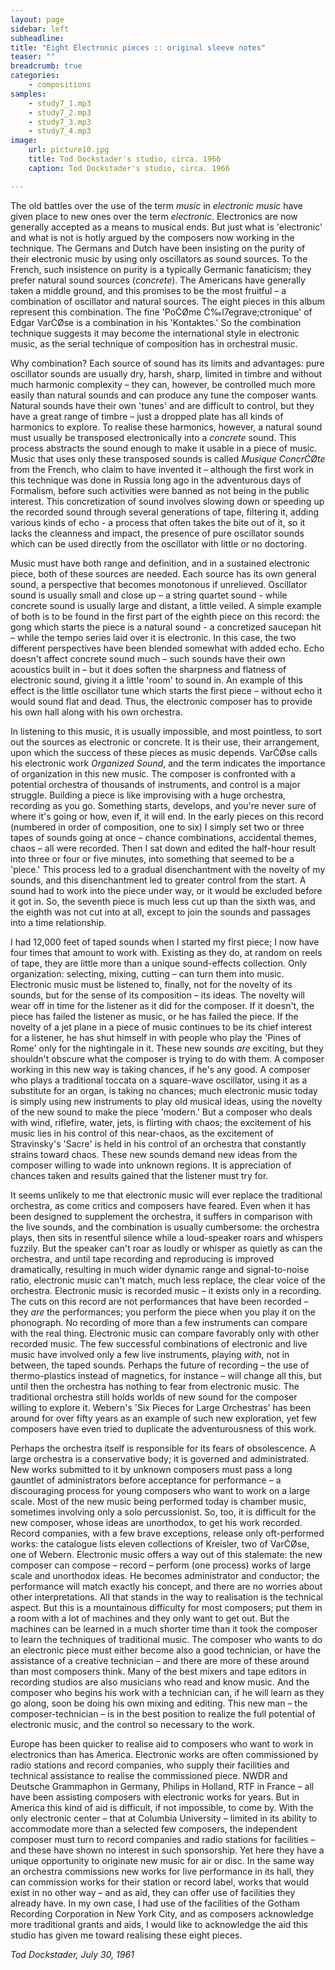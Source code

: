 ```yaml
---
layout: page
sidebar: left
subheadline: 
title: "Eight Electronic pieces :: original sleeve notes"
teaser: ""
breadcrumb: true
categories:
    - compositions
samples:
    - study7_1.mp3
    - study7_2.mp3
    - study7_3.mp3
    - study7_4.mp3
image:
    url: picture10.jpg
    title: Tod Dockstader's studio, circa. 1966
    caption: Tod Dockstader's studio, circa. 1966

---
```


The old battles over the use of the term *music* in *electronic music* have given place to new ones over the term *electronic*. Electronics are now generally accepted as a means to musical ends. But just what is 'electronic' and what is not is hotly argued by the composers now working in the technique. The Germans and Dutch have been insisting on the purity of their electronic music by using only oscillators as sound sources. To the French, such insistence on purity is a typically Germanic fanaticism; they prefer natural sound sources (*concrete*). The Americans have generally taken a middle ground, and this promises to be the most fruitful – a combination of oscillator and natural sources. The eight pieces in this album represent this combination. The fine 'PoĆØme Ć‰l7egrave;ctronique' of Edgar VarĆØse is a combination in his 'Kontaktes.' So the combination technique suggests it may become the international style in electronic music, as the serial technique of composition has in orchestral music.

Why combination? Each source of sound has its limits and advantages: pure oscillator sounds are usually dry, harsh, sharp, limited in timbre and without much harmonic complexity – they can, however, be controlled much more easily than natural sounds and can produce any tune the composer wants. Natural sounds have their own 'tunes' and are difficult to control, but they have a great range of timbre – just a dropped plate has all kinds of harmonics to explore. To realise these harmonics, however, a natural sound must usually be transposed electronically into a *concrete* sound. This process abstracts the sound enough to make it usable in a piece of music. Music that uses only these transposed sounds is called *Musique ConcrĆØte* from the French, who claim to have invented it – although the first work in this technique was done in Russia long ago in the adventurous days of Formalism, before such activities were banned as not being in the public interest. This concretization of sound involves slowing down or speeding up the recorded sound through several generations of tape, filtering it, adding various kinds of echo - a process that often takes the bite out of it, so it lacks the cleanness and impact, the presence of pure oscillator sounds which can be used directly from the oscillator with little or no doctoring.

Music must have both range and definition, and in a sustained electronic piece, both of these sources are needed. Each source has its own general sound, a perspective that becomes monotonous if unrelieved. Oscillator sound is usually small and close up – a string quartet sound - while concrete sound is usually large and distant, a little veiled. A simple example of both is to be found in the first part of the eighth piece on this record: the gong which starts the piece is a natural sound - a concretized saucepan hit – while the tempo series laid over it is electronic. In this case, the two different perspectives have been blended somewhat with added echo. Echo doesn't affect concrete sound much – such sounds have their own acoustics built in – but it does soften the sharpness and flatness of electronic sound, giving it a little 'room' to sound in. An example of this effect is the little oscillator tune which starts the first piece – without echo it would sound flat and dead. Thus, the electronic composer has to provide his own hall along with his own orchestra.

In listening to this music, it is usually impossible, and most pointless, to sort out the sources as electronic or concrete. It is their use, their arrangement, upon which the success of these pieces as music depends. VarĆØse calls his electronic work *Organized Sound*, and the term indicates the importance of organization in this new music. The composer is confronted with a potential orchestra of thousands of instruments, and control is a major struggle. Building a piece is like improvising with a huge orchestra, recording as you go. Something starts, develops, and you're never sure of where it's going or how, even if, it will end. In the early pieces on this record (numbered in order of composition, one to six) I simply set two or three tapes of sounds going at once – chance combinations, accidental themes, chaos – all were recorded. Then I sat down and edited the half-hour result into three or four or five minutes, into something that seemed to be a 'piece.' This process led to a gradual disenchantment with the novelty of my sounds, and this disenchantment led to greater control from the start. A sound had to work into the piece under way, or it would be excluded before it got in. So, the seventh piece is much less cut up than the sixth was, and the eighth was not cut into at all, except to join the sounds and passages into a time relationship.

I had 12,000 feet of taped sounds when I started my first piece; I now have four times that amount to work with. Existing as they do, at random on reels of tape, they are little more than a unique sound-effects collection. Only organization: selecting, mixing, cutting – can turn them into music. Electronic music must be listened to, finally, not for the novelty of its sounds, but for the sense of its composition – its ideas. The novelty will wear off in time for the listener as it did for the composer. If it doesn't, the piece has failed the listener as music, or he has failed the piece. If the novelty of a jet plane in a piece of music continues to be its chief interest for a listener, he has shut himself in with people who play the 'Pines of Rome' only for the nightingale in it. These new sounds *are* exciting, but they shouldn't obscure what the composer is trying to do with them. A composer working in this new way is taking chances, if he's any good. A composer who plays a traditional toccata on a square-wave oscillator, using it as a substitute for an organ, is taking no chances; much electronic music today is simply using new instruments to play old musical ideas, using the novelty of the new sound to make the piece 'modern.' But a composer who deals with wind, riflefire, water, jets, is flirting with chaos; the excitement of his music lies in his control of this near-chaos, as the excitement of Stravinsky's 'Sacre' is held in his control of an orchestra that constantly strains toward chaos. These new sounds demand new ideas from the composer willing to wade into unknown regions. It is appreciation of chances taken and results gained that the listener must try for.

It seems unlikely to me that electronic music will ever replace the traditional orchestra, as come critics and composers have feared. Even when it has been designed to supplement the orchestra, it suffers in comparison with the live sounds, and the combination is usually cumbersome: the orchestra plays, then sits in resentful silence while a loud-speaker roars and whispers fuzzily. But the speaker can't roar as loudly or whisper as quietly as can the orchestra, and until tape recording and reproducing is improved dramatically, resulting in much wider dynamic range and signal-to-noise ratio, electronic music can't match, much less replace, the clear voice of the orchestra. Electronic music is recorded music – it exists only in a recording. The cuts on this record are not performances that have been recorded – they *are* the performances; you perform the piece when you play it on the phonograph. No recording of more than a few instruments can compare with the real thing. Electronic music can compare favorably only with other recorded music. The few successful combinations of electronic and live music have involved only a few live instruments, playing *with*, not in between, the taped sounds. Perhaps the future of recording – the use of thermo-plastics instead of magnetics, for instance – will change all this, but until then the orchestra has nothing to fear from electronic music. The traditional orchestra still holds worlds of new sound for the composer willing to explore it. Webern's 'Six Pieces for Large Orchestras' has been around for over fifty years as an example of such new exploration, yet few composers have even tried to duplicate the adventurousness of this work.

Perhaps the orchestra itself is responsible for its fears of obsolescence. A large orchestra is a conservative body; it is governed and administrated. New works submitted to it by unknown composers must pass a long gauntlet of administrators before acceptance for performance – a discouraging process for young composers who want to work on a large scale. Most of the new music being performed today is chamber music, sometimes involving only a solo percussionist. So, too, it is difficult for the new composer, whose ideas are unorthodox, to get his work recorded. Record companies, with a few brave exceptions, release only oft-performed works: the catalogue lists eleven collections of Kreisler, two of VarĆØse, one of Webern. Electronic music offers a way out of this stalemate: the new composer can compose – record – perform (one process) works of large scale and unorthodox ideas. He becomes administrator and conductor; the performance will match exactly his concept, and there are no worries about other interpretations. All that stands in the way to realisation is the technical aspect. But this is a mountainous difficulty for most composers; put them in a room with a lot of machines and they only want to get out. But the machines can be learned in a much shorter time than it took the composer to learn the techniques of traditional music. The composer who wants to do an electronic piece must either become also a good technician, or have the assistance of a creative technician – and there are more of these around than most composers think. Many of the best mixers and tape editors in recording studios are also musicians who read and know music. And the composer who begins his work with a technician can, if he will learn as they go along, soon be doing his own mixing and editing. This new man – the composer-technician – is in the best position to realize the full potential of electronic music, and the control so necessary to the work.

Europe has been quicker to realise aid to composers who want to work in electronics than has America. Electronic works are often commissioned by radio stations and record companies, who supply their facilities and technical assistance to realise the commissioned piece. NWDR and Deutsche Grammaphon in Germany, Philips in Holland, RTF in France – all have been assisting composers with electronic works for years. But in America this kind of aid is difficult, if not impossible, to come by. With the only electronic center – that at Columbia University – limited in its ability to accommodate more than a selected few composers, the independent composer must turn to record companies and radio stations for facilities – and these have shown no interest in such sponsorship. Yet here they have a unique opportunity to originate new music for air or disc. In the same way an orchestra commissions new works for live performance in its hall, they can commission works for their station or record label, works that would exist in no other way – and as aid, they can offer use of facilities they already have. In my own case, I had use of the facilities of the Gotham Recording Corporation in New York City, and as composers acknowledge more traditional grants and aids, I would like to acknowledge the aid this studio has given me toward realising these eight pieces.

*Tod Dockstader, July 30, 1961*

